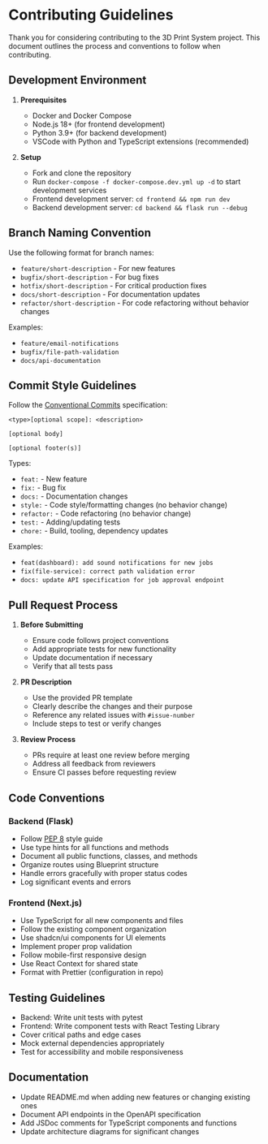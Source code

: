 # Contributing Guidelines

Thank you for considering contributing to the 3D Print System project. This document outlines the process and conventions to follow when contributing.

## Development Environment

1. **Prerequisites**
   - Docker and Docker Compose
   - Node.js 18+ (for frontend development)
   - Python 3.9+ (for backend development)
   - VSCode with Python and TypeScript extensions (recommended)

2. **Setup**
   - Fork and clone the repository
   - Run `docker-compose -f docker-compose.dev.yml up -d` to start development services
   - Frontend development server: `cd frontend && npm run dev`
   - Backend development server: `cd backend && flask run --debug`

## Branch Naming Convention

Use the following format for branch names:

- `feature/short-description` - For new features
- `bugfix/short-description` - For bug fixes
- `hotfix/short-description` - For critical production fixes
- `docs/short-description` - For documentation updates
- `refactor/short-description` - For code refactoring without behavior changes

Examples:
- `feature/email-notifications`
- `bugfix/file-path-validation`
- `docs/api-documentation`

## Commit Style Guidelines

Follow the [Conventional Commits](https://www.conventionalcommits.org/) specification:

```
<type>[optional scope]: <description>

[optional body]

[optional footer(s)]
```

Types:
- `feat:` - New feature
- `fix:` - Bug fix
- `docs:` - Documentation changes
- `style:` - Code style/formatting changes (no behavior change)
- `refactor:` - Code refactoring (no behavior change)
- `test:` - Adding/updating tests
- `chore:` - Build, tooling, dependency updates

Examples:
- `feat(dashboard): add sound notifications for new jobs`
- `fix(file-service): correct path validation error`
- `docs: update API specification for job approval endpoint`

## Pull Request Process

1. **Before Submitting**
   - Ensure code follows project conventions
   - Add appropriate tests for new functionality
   - Update documentation if necessary
   - Verify that all tests pass

2. **PR Description**
   - Use the provided PR template
   - Clearly describe the changes and their purpose
   - Reference any related issues with `#issue-number`
   - Include steps to test or verify changes

3. **Review Process**
   - PRs require at least one review before merging
   - Address all feedback from reviewers
   - Ensure CI passes before requesting review

## Code Conventions

### Backend (Flask)

- Follow [PEP 8](https://pep8.org/) style guide
- Use type hints for all functions and methods
- Document all public functions, classes, and methods
- Organize routes using Blueprint structure
- Handle errors gracefully with proper status codes
- Log significant events and errors

### Frontend (Next.js)

- Use TypeScript for all new components and files
- Follow the existing component organization
- Use shadcn/ui components for UI elements
- Implement proper prop validation
- Follow mobile-first responsive design
- Use React Context for shared state
- Format with Prettier (configuration in repo)

## Testing Guidelines

- Backend: Write unit tests with pytest
- Frontend: Write component tests with React Testing Library
- Cover critical paths and edge cases
- Mock external dependencies appropriately
- Test for accessibility and mobile responsiveness

## Documentation

- Update README.md when adding new features or changing existing ones
- Document API endpoints in the OpenAPI specification
- Add JSDoc comments for TypeScript components and functions
- Update architecture diagrams for significant changes 